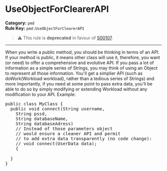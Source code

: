 # UseObjectForClearerAPI
**Category:** `pmd`<br/>
**Rule Key:** `pmd:UseObjectForClearerAPI`<br/>
> :warning: This rule is **deprecated** in favour of [S00107](https://rules.sonarsource.com/java/RSPEC-00107).

-----

When you write a public method, you should be thinking in terms of an API. If your method is public, it means other class
will use it, therefore, you want (or need) to offer a comprehensive and evolutive API. If you pass a lot of information
as a simple series of Strings, you may think of using an Object to represent all those information. You'll get a simplier
API (such as doWork(Workload workload), rather than a tedious series of Strings) and more importantly, if you need at some
point to pass extra data, you'll be able to do so by simply modifying or extending Workload without any modification to
your API. Example:
<pre>
public class MyClass {
  public void connect(String username,
    String pssd,
    String databaseName,
    String databaseAdress)
    // Instead of those parameters object
    // would ensure a cleaner API and permit
    // to add extra data transparently (no code change):
    // void connect(UserData data);
    {

  }
}
</pre>

